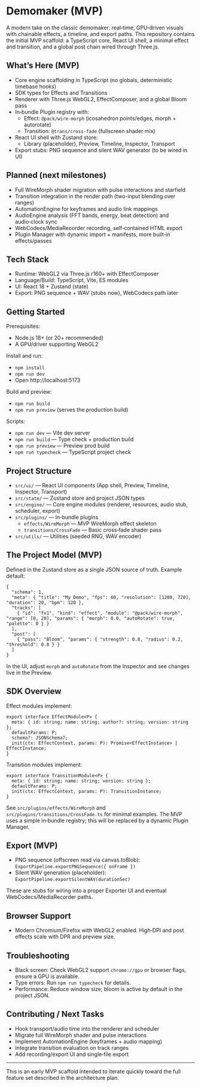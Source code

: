 # Demomaker (MVP)

A modern take on the classic demomaker: real‑time, GPU‑driven visuals with chainable effects, a timeline, and export paths. This repository contains the initial MVP scaffold: a TypeScript core, React UI shell, a minimal effect and transition, and a global post chain wired through Three.js.

## What’s Here (MVP)
- Core engine scaffolding in TypeScript (no globals, deterministic timebase hooks)
- SDK types for Effects and Transitions
- Renderer with Three.js WebGL2, EffectComposer, and a global Bloom pass
- In‑bundle Plugin registry with:
  - Effect: `@pack/wire-morph` (icosahedron points/edges, morph + autorotate)
  - Transition: `@trans/cross-fade` (fullscreen shader mix)
- React UI shell with Zustand store:
  - Library (placeholder), Preview, Timeline, Inspector, Transport
- Export stubs: PNG sequence and silent WAV generator (to be wired in UI)

## Planned (next milestones)
- Full WireMorph shader migration with pulse interactions and starfield
- Transition integration in the render path (two-input blending over ranges)
- AutomationEngine for keyframes and audio link mappings
- AudioEngine analysis (FFT bands, energy, beat detection) and audio‑clock sync
- WebCodecs/MediaRecorder recording, self‑contained HTML export
- Plugin Manager with dynamic import + manifests, more built‑in effects/passes

## Tech Stack
- Runtime: WebGL2 via Three.js r160+ with EffectComposer
- Language/Build: TypeScript, Vite, ES modules
- UI: React 18 + Zustand (state)
- Export: PNG sequence + WAV (stubs now), WebCodecs path later

## Getting Started
Prerequisites:
- Node.js 18+ (or 20+ recommended)
- A GPU/driver supporting WebGL2

Install and run:
- `npm install`
- `npm run dev`
- Open http://localhost:5173

Build and preview:
- `npm run build`
- `npm run preview` (serves the production build)

Scripts:
- `npm run dev` — Vite dev server
- `npm run build` — Type check + production build
- `npm run preview` — Preview prod build
- `npm run typecheck` — TypeScript project check

## Project Structure
- `src/ui/` — React UI components (App shell, Preview, Timeline, Inspector, Transport)
- `src/state/` — Zustand store and project JSON types
- `src/engine/` — Core engine modules (renderer, resources, audio stub, scheduler, export)
- `src/plugins/` — In‑bundle plugins
  - `effects/WireMorph` — MVP WireMorph effect skeleton
  - `transitions/CrossFade` — Basic cross‑fade shader pass
- `src/utils/` — Utilities (seeded RNG, WAV encoder)

## The Project Model (MVP)
Defined in the Zustand store as a single JSON source of truth. Example default:
```
{
  "schema": 1,
  "meta": { "title": "My Demo", "fps": 60, "resolution": [1280, 720], "duration": 20, "bpm": 120 },
  "tracks": [
    { "id": "fx1", "kind": "effect", "module": "@pack/wire-morph", "range": [0, 20], "params": { "morph": 0.0, "autoRotate": true, "palette": 0 } }
  ],
  "post": [
    { "pass": "Bloom", "params": { "strength": 0.8, "radius": 0.2, "threshold": 0.8 } }
  ]
}
```

In the UI, adjust `morph` and `autoRotate` from the Inspector and see changes live in the Preview.

## SDK Overview
Effect modules implement:
```
export interface EffectModule<P> {
  meta: { id: string; name: string; author?: string; version: string };
  defaultParams: P;
  schema?: JSONSchema7;
  init(ctx: EffectContext, params: P): Promise<EffectInstance> | EffectInstance;
}
```

Transition modules implement:
```
export interface TransitionModule<P> {
  meta: { id: string; name: string; version: string };
  defaultParams: P;
  init(ctx: EffectContext, params: P): TransitionInstance;
}
```

See `src/plugins/effects/WireMorph` and `src/plugins/transitions/CrossFade.ts` for minimal examples. The MVP uses a simple in‑bundle registry; this will be replaced by a dynamic Plugin Manager.

## Export (MVP)
- PNG sequence (offscreen read via canvas.toBlob): `ExportPipeline.exportPNGSequence({ onFrame })`
- Silent WAV generation (placeholder): `ExportPipeline.exportSilentWAV(durationSec)`

These are stubs for wiring into a proper Exporter UI and eventual WebCodecs/MediaRecorder paths.

## Browser Support
- Modern Chromium/Firefox with WebGL2 enabled. High‑DPI and post effects scale with DPR and preview size.

## Troubleshooting
- Black screen: Check WebGL2 support `chrome://gpu` or browser flags, ensure a GPU is available.
- Type errors: Run `npm run typecheck` for details.
- Performance: Reduce window size; bloom is active by default in the project JSON.

## Contributing / Next Tasks
- Hook transport/audio time into the renderer and scheduler
- Migrate full WireMorph shader and pulse interactions
- Implement AutomationEngine (keyframes + audio mapping)
- Integrate transition evaluation on track ranges
- Add recording/export UI and single‑file export

---
This is an early MVP scaffold intended to iterate quickly toward the full feature set described in the architecture plan.
